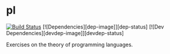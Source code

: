 # pl

[![Build Status](https://travis-ci.org/demianlessa/pl.svg?branch=master)](https://travis-ci.org/demianlessa/pl)
[![Dependencies][dep-image]][dep-status]
[![Dev Dependencies][devdep-image]][devdep-status]

Exercises on the theory of programming languages.

